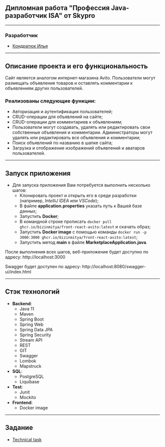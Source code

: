 
<div>

## Дипломная работа "Профессия Java-разработчик ISA" от Skypro
</div>

---
### Разработчик
- [Кондратюк Илья](https://github.com/weare4saken)

---
## Описание проекта и его функциональность

Сайт является аналогом интернет-магазина Avito. 
Пользователи могут размещать объявления товаров и оставлять комментарии к объявлениям других пользователей.


### Реализованы следующие функции:

- Авторизация и аутентификация пользователей;
- CRUD-операции для объявлений на сайте;
- CRUD-операции для комментариев к объявлениям;
- Пользователи могут создавать, удалять или редактировать свои собственные объявления и комментарии. Администраторы могут удалять или редактировать все объявления и комментарии;
- Поиск объявлений по названию в шапке сайта;
- Загрузка и отображение изображений объявлений и аватаров пользователей.

---
## Запуск приложения
* Для запуска приложения Вам потребуется выполнить несколько шагов:
  - Клонировать проект и открыть его в среде разработки (например, *IntelliJ IDEA* или *VSCode*);
  - В файле **application.properties** указать путь к Вашей базе данных;
  - Запустить **Docker**;
  - В командной строке прописать ```docker pull ghcr.io/bizinmitya/front-react-avito:latest``` и скачать образ;
  - Запустить **Docker image** с помощью команды ```docker run -p 3000:3000 ghcr.io/bizinmitya/front-react-avito:latest```;
  - Запустить метод **main** в файле **MarketplaceApplication.java**.

После выполнения всех шагов, веб-приложение будет доступно по адресу: http://localhost:3000

Swagger будет доступен по адресу: http://localhost:8080/swagger-ui/index.html

---
## Стэк технологий
* **Backend**:
    - Java 11
    - Maven
    - Spring Boot
    - Spring Web
    - Spring Data JPA
    - Spring Security
    - Stream API
    - REST
    - GIT
    - Swagger
    - Lombok
    - Mapstruck
* **SQL**:
    - PostgreSQL
    - Liquibase
* **Test**:
    - Junit
    - Mockito
* **Frontend**:
    - Docker image

---
## Задание
- [Technical task](https://skyengpublic.notion.site/02df5c2390684e3da20c7a696f5d463d)




 
